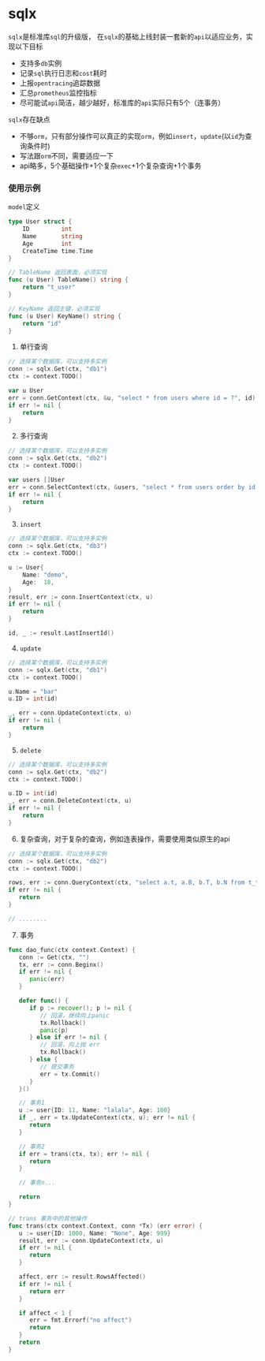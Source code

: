 # sqlx

`sqlx`是标准库`sql`的升级版， 在`sqlx`的基础上线封装一套新的`api`以适应业务，实现以下目标

- 支持多`db`实例
- 记录`sql`执行日志和`cost`耗时
- 上报`opentracing`追踪数据
- 汇总`prometheus`监控指标
- 尽可能试`api`简洁，越少越好，标准库的`api`实际只有5个（连事务）

`sqlx`存在缺点
- 不够`orm`，只有部分操作可以真正的实现`orm`，例如`insert`，`update`(以`id`为查询条件时)
- 写法跟`orm`不同，需要适应一下
- api略多，5个基础操作+1个复杂`exec`+1个复杂查询+1个事务

### 使用示例
`model`定义
```go
type User struct {
    ID         int
    Name       string
    Age        int
    CreateTime time.Time
}

// TableName 返回表面，必须实现
func (u User) TableName() string {
    return "t_user"
}

// KeyName 返回主键，必须实现
func (u User) KeyName() string {
    return "id"
}
```

1. 单行查询
```go
// 选择某个数据库，可以支持多实例
conn := sqlx.Get(ctx, "db1")
ctx := context.TODO()

var u User
err = conn.GetContext(ctx, &u, "select * from users where id = ?", id)
if err != nil {
    return
}
```

2. 多行查询
```go
// 选择某个数据库，可以支持多实例
conn := sqlx.Get(ctx, "db2")
ctx := context.TODO()

var users []User
err = conn.SelectContext(ctx, &users, "select * from users order by id desc")
if err != nil {
    return
}
```

3. `insert`
```go
// 选择某个数据库，可以支持多实例
conn := sqlx.Get(ctx, "db3")
ctx := context.TODO()

u := User{
    Name: "demo",
    Age:  18,
}
result, err := conn.InsertContext(ctx, u)
if err != nil {
    return
}

id, _ := result.LastInsertId()
```

4. `update`
```go
// 选择某个数据库，可以支持多实例
conn := sqlx.Get(ctx, "db1")
ctx := context.TODO()

u.Name = "bar"
u.ID = int(id)

_, err = conn.UpdateContext(ctx, u)
if err != nil {
    return
}
```

5. `delete`
```go
// 选择某个数据库，可以支持多实例
conn := sqlx.Get(ctx, "db2")
ctx := context.TODO()

u.ID = int(id)
_, err = conn.DeleteContext(ctx, u)
if err != nil {
    return
}
```

6. 复杂查询，对于复杂的查询，例如连表操作，需要使用类似原生的api
```go
// 选择某个数据库，可以支持多实例
conn := sqlx.Get(ctx, "db2")
ctx := context.TODO()

rows, err := conn.QueryContext(ctx, "select a.t, a.B, b.T, b.N from t_test as a left join t_demo as b on a.id = b.xx_id")
if err != nil {
   return
}

// ........
```

7. 事务
```go
func dao_func(ctx context.Context) {
   conn := Get(ctx, "")
   tx, err := conn.Beginx()
   if err != nil {
      panic(err)
   }

   defer func() {
      if p := recover(); p != nil {
         // 回滚，继续向上panic
         tx.Rollback()
         panic(p)
      } else if err != nil {
         // 回滚，向上抛 err
         tx.Rollback()
      } else {
         // 提交事务
         err = tx.Commit()
      }
   }()

   // 事务1
   u := user{ID: 11, Name: "lalala", Age: 100}
   if _, err = tx.UpdateContext(ctx, u); err != nil {
      return
   }

   // 事务2
   if err = trans(ctx, tx); err != nil {
      return
   }

   // 事务n...

   return
}

// trans 事务中的其他操作
func trans(ctx context.Context, conn *Tx) (err error) {
   u := user{ID: 1000, Name: "None", Age: 999}
   result, err := conn.UpdateContext(ctx, u)
   if err != nil {
      return
   }

   affect, err := result.RowsAffected()
   if err != nil {
      return err
   }

   if affect < 1 {
      err = fmt.Errorf("no affect")
      return
   }
   return
}
```